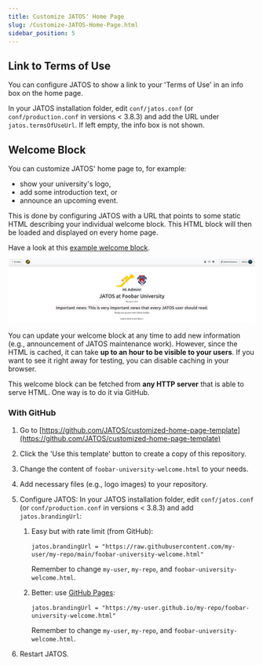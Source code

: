 ```yaml
---
title: Customize JATOS' Home Page
slug: /Customize-JATOS-Home-Page.html
sidebar_position: 5
---
```


## Link to Terms of Use

You can configure JATOS to show a link to your 'Terms of Use' in an info box on the home page.

In your JATOS installation folder, edit `conf/jatos.conf` (or `conf/production.conf` in versions < 3.8.3) and add the URL under `jatos.termsOfUseUrl`. If left empty, the info box is not shown.

## Welcome Block

You can customize JATOS' home page to, for example:
* show your university's logo,
* add some introduction text, or
* announce an upcoming event.

This is done by configuring JATOS with a URL that points to some static HTML describing your individual welcome block. This HTML block will then be loaded and displayed on every home page.

Have a look at this [example welcome block](https://github.com/JATOS/customized-home-page-template/blob/main/foobar-university-welcome.html).

![template customized home page](/img/v39x/screenshot-branding.png)

You can update your welcome block at any time to add new information (e.g., announcement of JATOS maintenance work). However, since the HTML is cached, it can take **up to an hour to be visible to your users**. If you want to see it right away for testing, you can disable caching in your browser.

This welcome block can be fetched from **any HTTP server** that is able to serve HTML. One way is to do it via GitHub.

### With GitHub

1. Go to [https://github.com/JATOS/customized-home-page-template](https://github.com/JATOS/customized-home-page-template)
2. Click the 'Use this template' button to create a copy of this repository.
3. Change the content of `foobar-university-welcome.html` to your needs.
4. Add necessary files (e.g., logo images) to your repository.
5. Configure JATOS: In your JATOS installation folder, edit `conf/jatos.conf` (or `conf/production.conf` in versions < 3.8.3) and add `jatos.brandingUrl`:

   1. Easy but with rate limit (from GitHub):

      ```
      jatos.brandingUrl = "https://raw.githubusercontent.com/my-user/my-repo/main/foobar-university-welcome.html"
      ```

      Remember to change `my-user`, `my-repo`, and `foobar-university-welcome.html`.

   2. Better: use [GitHub Pages](https://docs.github.com/en/github/working-with-github-pages/creating-a-github-pages-site):

      ```
      jatos.brandingUrl = "https://my-user.github.io/my-repo/foobar-university-welcome.html"
      ```

      Remember to change `my-user`, `my-repo`, and `foobar-university-welcome.html`.

6. Restart JATOS.
